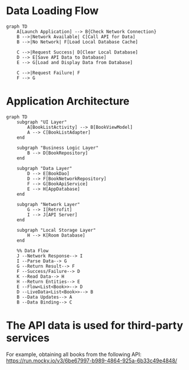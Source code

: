 
# Data Loading Flow

```mermaid
graph TD
    A[Launch Application] --> B{Check Network Connection}
    B -->|Network Available| C[Call API for Data]
    B -->|No Network| F[Load Local Database Cache]
    
    C -->|Request Success| D[Clear Local Database]
    D --> E[Save API Data to Database]
    E --> G[Load and Display Data from Database]
    
    C -->|Request Failure| F
    F --> G
```

# Application Architecture

```mermaid
graph TD
    subgraph "UI Layer"
        A[BookListActivity] --> B[BookViewModel]
        A --> C[BookListAdapter]
    end
    
    subgraph "Business Logic Layer"
        B --> D[BookRepository]
    end
    
    subgraph "Data Layer"
        D --> E[BookDao]
        D --> F[BookNetworkRepository]
        F --> G[BookApiService]
        E --> H[AppDatabase]
    end
    
    subgraph "Network Layer"
        G --> I[Retrofit]
        I --> J[API Server]
    end
    
    subgraph "Local Storage Layer"
        H --> K[Room Database]
    end
    
    %% Data Flow
    J --Network Response--> I
    I --Parse Data--> G
    G --Return Result--> F
    F --Success/Failure--> D
    K --Read Data--> H
    H --Return Entities--> E
    E --Flow<List<Book>>--> D
    D --LiveData<List<Book>>--> B
    B --Data Updates--> A
    B --Data Binding--> C
```

# The API data is used for third-party services
For example, obtaining all books from the following API:
https://run.mocky.io/v3/6be67997-b989-4864-925a-6b33c49e4848/